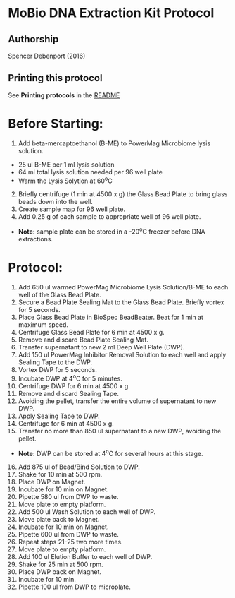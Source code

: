 MoBio DNA Extraction Kit Protocol
=================================

## Authorship

Spencer Debenport (2016)


## Printing this protocol

See **Printing protocols** in the [README](../README.md#printing-protocols-conversion-of-protocols-to-pdf)


# Before Starting:
1.	Add beta-mercaptoethanol (B-ME) to PowerMag Microbiome lysis solution.
  *	25 ul B-ME per 1 ml lysis solution
  * 64 ml total lysis solution needed per 96 well plate
  * Warm the Lysis Solytion at 60<sup>o</sup>C 
2.	Briefly centrifuge (1 min at 4500 x g) the Glass Bead Plate to bring glass beads down into the well.
3.	Create sample map for 96 well plate.
4.	Add 0.25 g of each sample to appropriate well of 96 well plate.
  * **Note:** sample plate can be stored in a -20<sup>o</sup>C freezer before DNA extractions.

# Protocol:
1.	Add 650 ul warmed PowerMag Microbiome Lysis Solution/B-ME to each well of the Glass Bead Plate.
2.	Secure a Bead Plate Sealing Mat to the Glass Bead Plate. Briefly vortex for 5 seconds.
3.	Place Glass Bead Plate in BioSpec BeadBeater. Beat for 1 min at maximum speed.
4.	Centrifuge Glass Bead Plate for 6 min at 4500 x g.
5.	Remove and discard Bead Plate Sealing Mat.
6.	Transfer supernatant to new 2 ml Deep Well Plate (DWP). 
7.	Add 150 ul PowerMag Inhibitor Removal Solution to each well and apply Sealing Tape to the DWP. 
8.	Vortex DWP for 5 seconds.
9.	Incubate DWP at 4<sup>o</sup>C for 5 minutes.
10.	Centrifuge DWP for 6 min at 4500 x g.
11.	Remove and discard Sealing Tape.
12.	Avoiding the pellet, transfer the entire volume of supernatant to new DWP. 
13.	Apply Sealing Tape to DWP.
14.	Centrifuge for 6 min at 4500 x g.
15.	Transfer no more than 850 ul supernatant to a new DWP, avoiding the pellet.
  * **Note:** DWP can be stored at 4<sup>o</sup>C for several hours at this stage.
16.	Add 875 ul of Bead/Bind Solution to DWP.
17.	Shake for 10 min at 500 rpm. 
18.	Place DWP on Magnet.
19.	Incubate for 10 min on Magnet.
20.	Pipette 580 ul from DWP to waste.
21.	Move plate to empty platform.
22.	Add 500 ul Wash Solution to each well of DWP.
23.	Move plate back to Magnet. 
24.	Incubate for 10 min on Magnet. 
25.	Pipette 600 ul from DWP to waste.
26.	Repeat steps 21-25 two more times.
27.	Move plate to empty platform.
28.	Add 100 ul Elution Buffer to each well of DWP.
29.	Shake for 25 min at 500 rpm.
30.	Place DWP back on Magnet.
31.	Incubate for 10 min.
32.	Pipette 100 ul from DWP to microplate.
